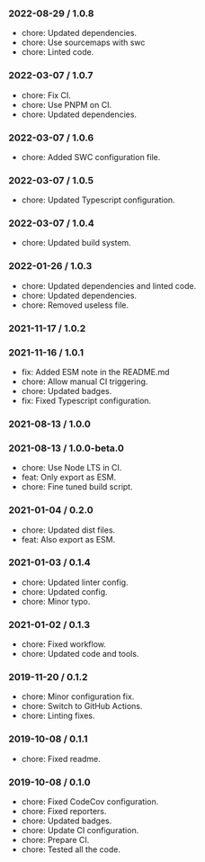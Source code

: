 ### 2022-08-29 / 1.0.8

- chore: Updated dependencies.
- chore: Use sourcemaps with swc
- chore: Linted code.

### 2022-03-07 / 1.0.7

- chore: Fix CI.
- chore: Use PNPM on CI.
- chore: Updated dependencies.

### 2022-03-07 / 1.0.6

- chore: Added SWC configuration file.

### 2022-03-07 / 1.0.5

- chore: Updated Typescript configuration.

### 2022-03-07 / 1.0.4

- chore: Updated build system.

### 2022-01-26 / 1.0.3

- chore: Updated dependencies and linted code.
- chore: Updated dependencies.
- chore: Removed useless file.

### 2021-11-17 / 1.0.2


### 2021-11-16 / 1.0.1

- fix: Added ESM note in the README.md
- chore: Allow manual CI triggering.
- chore: Updated badges.
- fix: Fixed Typescript configuration.

### 2021-08-13 / 1.0.0


### 2021-08-13 / 1.0.0-beta.0

- chore: Use Node LTS in CI.
- feat: Only export as ESM.
- chore: Fine tuned build script.

### 2021-01-04 / 0.2.0

- chore: Updated dist files.
- feat: Also export as ESM.

### 2021-01-03 / 0.1.4

- chore: Updated linter config.
- chore: Updated config.
- chore: Minor typo.

### 2021-01-02 / 0.1.3

- chore: Fixed workflow.
- chore: Updated code and tools.

### 2019-11-20 / 0.1.2

- chore: Minor configuration fix.
- chore: Switch to GitHub Actions.
- chore: Linting fixes.

### 2019-10-08 / 0.1.1

- chore: Fixed readme.

### 2019-10-08 / 0.1.0

- chore: Fixed CodeCov configuration.
- chore: Fixed reporters.
- chore: Updated badges.
- chore: Update CI configuration.
- chore: Prepare CI.
- chore: Tested all the code.

